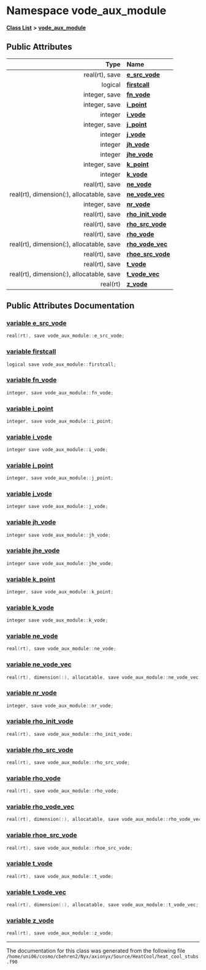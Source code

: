 
# Namespace vode\_aux\_module


[**Class List**](annotated.md) **>** [**vode\_aux\_module**](namespacevode__aux__module.md)


















## Public Attributes

| Type | Name |
| ---: | :--- |
|  real(rt), save | [**e\_src\_vode**](namespacevode__aux__module.md#variable-e-src-vode)  <br> |
|  logical | [**firstcall**](namespacevode__aux__module.md#variable-firstcall)  <br> |
|  integer, save | [**fn\_vode**](namespacevode__aux__module.md#variable-fn-vode)  <br> |
|  integer, save | [**i\_point**](namespacevode__aux__module.md#variable-i-point)  <br> |
|  integer | [**i\_vode**](namespacevode__aux__module.md#variable-i-vode)  <br> |
|  integer, save | [**j\_point**](namespacevode__aux__module.md#variable-j-point)  <br> |
|  integer | [**j\_vode**](namespacevode__aux__module.md#variable-j-vode)  <br> |
|  integer | [**jh\_vode**](namespacevode__aux__module.md#variable-jh-vode)  <br> |
|  integer | [**jhe\_vode**](namespacevode__aux__module.md#variable-jhe-vode)  <br> |
|  integer, save | [**k\_point**](namespacevode__aux__module.md#variable-k-point)  <br> |
|  integer | [**k\_vode**](namespacevode__aux__module.md#variable-k-vode)  <br> |
|  real(rt), save | [**ne\_vode**](namespacevode__aux__module.md#variable-ne-vode)  <br> |
|  real(rt), dimension(:), allocatable, save | [**ne\_vode\_vec**](namespacevode__aux__module.md#variable-ne-vode-vec)  <br> |
|  integer, save | [**nr\_vode**](namespacevode__aux__module.md#variable-nr-vode)  <br> |
|  real(rt), save | [**rho\_init\_vode**](namespacevode__aux__module.md#variable-rho-init-vode)  <br> |
|  real(rt), save | [**rho\_src\_vode**](namespacevode__aux__module.md#variable-rho-src-vode)  <br> |
|  real(rt), save | [**rho\_vode**](namespacevode__aux__module.md#variable-rho-vode)  <br> |
|  real(rt), dimension(:), allocatable, save | [**rho\_vode\_vec**](namespacevode__aux__module.md#variable-rho-vode-vec)  <br> |
|  real(rt), save | [**rhoe\_src\_vode**](namespacevode__aux__module.md#variable-rhoe-src-vode)  <br> |
|  real(rt), save | [**t\_vode**](namespacevode__aux__module.md#variable-t-vode)  <br> |
|  real(rt), dimension(:), allocatable, save | [**t\_vode\_vec**](namespacevode__aux__module.md#variable-t-vode-vec)  <br> |
|  real(rt) | [**z\_vode**](namespacevode__aux__module.md#variable-z-vode)  <br> |










## Public Attributes Documentation


### <a href="#variable-e-src-vode" id="variable-e-src-vode">variable e\_src\_vode </a>


```cpp
real(rt), save vode_aux_module::e_src_vode;
```



### <a href="#variable-firstcall" id="variable-firstcall">variable firstcall </a>


```cpp
logical save vode_aux_module::firstcall;
```



### <a href="#variable-fn-vode" id="variable-fn-vode">variable fn\_vode </a>


```cpp
integer, save vode_aux_module::fn_vode;
```



### <a href="#variable-i-point" id="variable-i-point">variable i\_point </a>


```cpp
integer, save vode_aux_module::i_point;
```



### <a href="#variable-i-vode" id="variable-i-vode">variable i\_vode </a>


```cpp
integer save vode_aux_module::i_vode;
```



### <a href="#variable-j-point" id="variable-j-point">variable j\_point </a>


```cpp
integer, save vode_aux_module::j_point;
```



### <a href="#variable-j-vode" id="variable-j-vode">variable j\_vode </a>


```cpp
integer save vode_aux_module::j_vode;
```



### <a href="#variable-jh-vode" id="variable-jh-vode">variable jh\_vode </a>


```cpp
integer save vode_aux_module::jh_vode;
```



### <a href="#variable-jhe-vode" id="variable-jhe-vode">variable jhe\_vode </a>


```cpp
integer save vode_aux_module::jhe_vode;
```



### <a href="#variable-k-point" id="variable-k-point">variable k\_point </a>


```cpp
integer, save vode_aux_module::k_point;
```



### <a href="#variable-k-vode" id="variable-k-vode">variable k\_vode </a>


```cpp
integer save vode_aux_module::k_vode;
```



### <a href="#variable-ne-vode" id="variable-ne-vode">variable ne\_vode </a>


```cpp
real(rt), save vode_aux_module::ne_vode;
```



### <a href="#variable-ne-vode-vec" id="variable-ne-vode-vec">variable ne\_vode\_vec </a>


```cpp
real(rt), dimension(:), allocatable, save vode_aux_module::ne_vode_vec;
```



### <a href="#variable-nr-vode" id="variable-nr-vode">variable nr\_vode </a>


```cpp
integer, save vode_aux_module::nr_vode;
```



### <a href="#variable-rho-init-vode" id="variable-rho-init-vode">variable rho\_init\_vode </a>


```cpp
real(rt), save vode_aux_module::rho_init_vode;
```



### <a href="#variable-rho-src-vode" id="variable-rho-src-vode">variable rho\_src\_vode </a>


```cpp
real(rt), save vode_aux_module::rho_src_vode;
```



### <a href="#variable-rho-vode" id="variable-rho-vode">variable rho\_vode </a>


```cpp
real(rt), save vode_aux_module::rho_vode;
```



### <a href="#variable-rho-vode-vec" id="variable-rho-vode-vec">variable rho\_vode\_vec </a>


```cpp
real(rt), dimension(:), allocatable, save vode_aux_module::rho_vode_vec;
```



### <a href="#variable-rhoe-src-vode" id="variable-rhoe-src-vode">variable rhoe\_src\_vode </a>


```cpp
real(rt), save vode_aux_module::rhoe_src_vode;
```



### <a href="#variable-t-vode" id="variable-t-vode">variable t\_vode </a>


```cpp
real(rt), save vode_aux_module::t_vode;
```



### <a href="#variable-t-vode-vec" id="variable-t-vode-vec">variable t\_vode\_vec </a>


```cpp
real(rt), dimension(:), allocatable, save vode_aux_module::t_vode_vec;
```



### <a href="#variable-z-vode" id="variable-z-vode">variable z\_vode </a>


```cpp
real(rt), save vode_aux_module::z_vode;
```



------------------------------
The documentation for this class was generated from the following file `/home/uni06/cosmo/cbehren2/Nyx/axionyx/Source/HeatCool/heat_cool_stubs.f90`